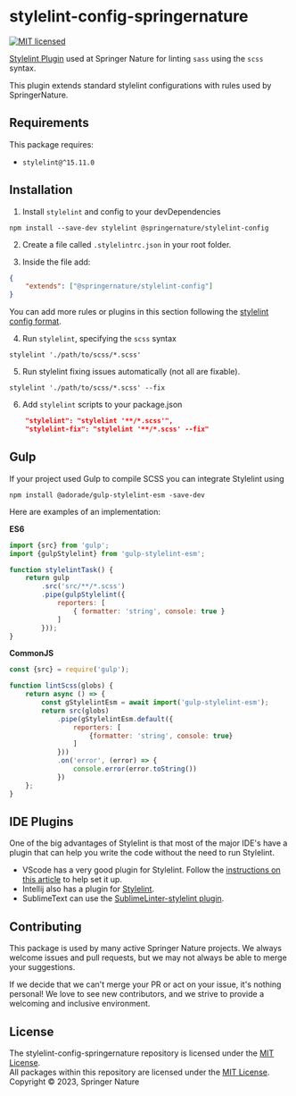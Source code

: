 # stylelint-config-springernature
[![MIT licensed][badge-license]][info-license]

[Stylelint Plugin](https://stylelint.io/) used at Springer Nature for linting `sass` using the `scss` syntax.

This plugin extends standard stylelint configurations with rules used by SpringerNature.

## Requirements

This package requires:
- `stylelint@^15.11.0`

## Installation

1. Install `stylelint` and config to your devDependencies

```
npm install --save-dev stylelint @springernature/stylelint-config
```

2. Create a file called `.stylelintrc.json` in your root folder. 

3. Inside the file add:

```json
{
    "extends": ["@springernature/stylelint-config"]  
}
```

You can add more rules or plugins in this section following the [stylelint config format](https://stylelint.io/user-guide/configure).


4. Run `stylelint`, specifying the `scss` syntax

```
stylelint './path/to/scss/*.scss'
```

5. Run stylelint fixing issues automatically (not all are fixable).

```
stylelint './path/to/scss/*.scss' --fix
```


6. Add `stylelint` scripts to your package.json

```json
    "stylelint": "stylelint '**/*.scss'",
    "stylelint-fix": "stylelint '**/*.scss' --fix"

```

## Gulp

If your project used Gulp to compile SCSS you can integrate Stylelint using

```
npm install @adorade/gulp-stylelint-esm -save-dev
```

Here are examples of an implementation:

**ES6**
```js
import {src} from 'gulp';
import {gulpStylelint} from 'gulp-stylelint-esm';

function stylelintTask() {
	return gulp
		.src('src/**/*.scss')
		.pipe(gulpStylelint({
			reporters: [
				{ formatter: 'string', console: true }
			]
		}));
}
```

**CommonJS**
```js
const {src} = require('gulp');

function lintScss(globs) {
    return async () => {
        const gStylelintEsm = await import('gulp-stylelint-esm');
        return src(globs)
            .pipe(gStylelintEsm.default({
                reporters: [
                    {formatter: 'string', console: true}
                ]
            }))
            .on('error', (error) => {
                console.error(error.toString())
            })
    };
}
```

## IDE Plugins

One of the big advantages of Stylelint is that most of the major IDE's have a plugin that can help you write the code without the need to run Stylelint.

- VScode has a very good plugin for Stylelint. Follow the [instructions on this article](https://kumardeepak.xyz/blog/stylelint-scss-and-visual-studio-code/) to help set it up.
- Intellij also has a plugin for [Stylelint](https://www.jetbrains.com/help/idea/using-stylelint-code-quality-tool.html#ws_stylelint_lint_your_code).
- SublimeText can use the [SublimeLinter-stylelint plugin](https://github.com/SublimeLinter/SublimeLinter-stylelint).


## Contributing

This package is used by many active Springer Nature projects. We always welcome issues and pull requests, but we may not always be able to merge your suggestions.

If we decide that we can't merge your PR or act on your issue, it's nothing personal! We love to see new contributors, and we strive to provide a welcoming and inclusive environment.

## License

The stylelint-config-springernature repository is licensed under the [MIT License][info-license].    
All packages within this repository are licensed under the [MIT License][info-license].    
Copyright &copy; 2023, Springer Nature

[info-license]: LICENSE
[badge-license]: https://img.shields.io/badge/license-MIT-blue.svg
[info-npm]: https://www.npmjs.org/package/%40springernature%2Fstylelint-config
[badge-npm]: http://img.shields.io/npm/v/%40springernature%2Fstylelint-config.svg

